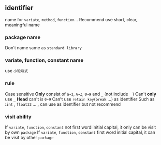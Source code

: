 ##  identifier
name for `variate`, `method`, `function`...
Recommend use short, clear, meaningful name

###   package name
Don't name same as `standard library`

###   variate, function, constant name
use `小驼峰式`

###   rule
Case sensitive
**Only** consist of `a~z`, `A~Z`, `0~9` and `_` (not include ` ` )
Can't **only** use `_` 
**Head** can't is `0~9` 
Can't use `retain key`(`break` ...) as identifier
Such as :`int` , `float32` ... , can use as identifier but not recommend

###   visit ability
If `variate`, `function`, `constant` not first word initial capital, it only can be visit by own `package`
If `variate`, `function`, `constant` first word initial capital, it can be visit by other `package`

